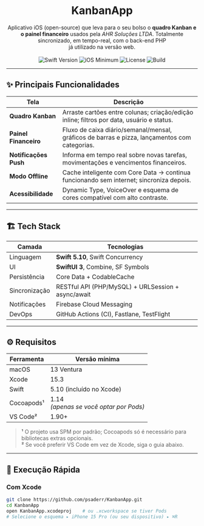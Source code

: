 
<h1 align="center">KanbanApp</h1>

<p align="center">
  Aplicativo iOS (open-source) que leva para o seu bolso o
  <strong>quadro Kanban e o painel financeiro</strong> usados pela
  <em>AHR Soluções LTDA</em>.  
  Totalmente sincronizado, em tempo-real, com o back-end PHP <br/>
  já utilizado na versão web.
  <br><br>
  <img alt="Swift Version" src="https://img.shields.io/badge/swift-5.10-orange">
  <img alt="iOS Minimum"  src="https://img.shields.io/badge/iOS-16+-brightgreen">
  <img alt="License"      src="https://img.shields.io/github/license/psaderr/KanbanApp">
  <img alt="Build"        src="https://img.shields.io/github/actions/workflow/status/psaderr/KanbanApp/ci.yml?label=CI">
</p>

---

## ✨ Principais Funcionalidades

| Tela | Descrição |
|------|-----------|
| **Quadro Kanban** | Arraste cartões entre colunas; criação/edição inline; filtros por data, usuário e status. |
| **Painel Financeiro** | Fluxo de caixa diário/semanal/mensal, gráficos de barras e pizza, lançamentos com categorias. |
| **Notificações Push** | Informa em tempo real sobre novas tarefas, movimentações e vencimentos financeiros. |
| **Modo Offline** | Cache inteligente com Core Data → continua funcionando sem internet; sincroniza depois. |
| **Acessibilidade** | Dynamic Type, VoiceOver e esquema de cores compatível com alto contraste. |

---

## 🏗️ Tech Stack

| Camada | Tecnologias |
|--------|-------------|
| Linguagem | **Swift 5.10**, Swift Concurrency |
| UI      | **SwiftUI 3**, Combine, SF Symbols |
| Persistência | Core Data + CodableCache |
| Sincronização | RESTful API (PHP/MySQL) + URLSession + async/await |
| Notificações | Firebase Cloud Messaging |
| DevOps | GitHub Actions (CI), Fastlane, TestFlight |

---

## ⚙️ Requisitos

| Ferramenta | Versão mínima |
|------------|---------------|
| macOS      | 13 Ventura |
| Xcode      | 15.3 |
| Swift      | 5.10 (incluído no Xcode) |
| Cocoapods¹ | 1.14<br>*(apenas se você optar por Pods)* |
| VS Code²   | 1.90+ |

> **¹** O projeto usa SPM por padrão; Cocoapods só é necessário para bibliotecas extras opcionais.  
> **²** Se você preferir VS Code em vez de Xcode, siga o guia abaixo.

---

## 🚀 Execução Rápida

### Com Xcode

```bash
git clone https://github.com/psaderr/KanbanApp.git
cd KanbanApp
open KanbanApp.xcodeproj    # ou .xcworkspace se tiver Pods
# Selecione o esquema ▸ iPhone 15 Pro (ou seu dispositivo) ▸ ⌘R
